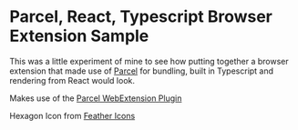 # Parcel, React, Typescript Browser Extension Sample

This was a little experiment of mine to see how putting together a browser extension that made use of
[Parcel](https://parceljs.org) for bundling, built in Typescript and rendering from React would look.

Makes use of the [Parcel WebExtension Plugin](https://github.com/kevincharm/parcel-plugin-web-extension)

Hexagon Icon from [Feather Icons](https://feathericons.com/)
